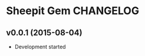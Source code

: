 Sheepit Gem CHANGELOG
=====================

v0.0.1 (2015-08-04)
-------------------
- Development started

